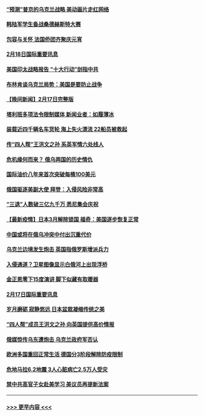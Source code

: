#### [“预测”普京的乌克兰战略 美动画片走红网络](../pages/prog202/a103351173.md?t=02190001) 
#### [韩陆军学生备战桑德赫斯特大赛](../pages/prog202/a103351257.md?t=02190001) 
#### [包容与关怀 法国侨团齐聚庆元宵](../pages/prog202/a103351114.md?t=02190001) 
#### [2月18日国际重要讯息](../pages/prog202/a103351084.md?t=02190001) 
#### [美国印太战略报告 “十大行动”剑指中共](../pages/prog202/a103351067.md?t=02190001) 
#### [布林肯谈乌克兰局势：美国是要防止战争](../pages/prog202/a103350968.md?t=02190001) 
#### [【晚间新闻】2月17日完整版](../pages/prog202/a103350845.md?t=02190001) 
#### [塔利班多项法令限制媒体 新闻业者：如履薄冰](../pages/prog202/a103350765.md?t=02190001) 
#### [装载近四千辆名车货轮 海上失火漂流 22船员被救起](../pages/prog202/a103350801.md?t=02190001) 
#### [传“四人帮”王洪文之孙 系英军情六处线人](../pages/prog202/a103350707.md?t=02190001) 
#### [危机缘何而来？ 俄乌两国的历史情仇](../pages/prog202/a103350715.md?t=02190001) 
#### [国际油价八年来首次突破每桶100美元](../pages/prog202/a103350598.md?t=02190001) 
#### [俄国驱逐美副大使 拜登：入侵风险非常高](../pages/prog202/a103350645.md?t=02190001) 
#### [“三退”人数破三亿九千万 悉尼集会庆祝](../pages/prog202/a103350463.md?t=02190001) 
#### [【最新疫情】日本3月解除锁国 福奇：美国逐步恢复正常](../pages/prog202/a103350407.md?t=02190001) 
#### [中国或将在俄乌冲突中付出沉重代价](../pages/prog202/a103350477.md?t=02190001) 
#### [乌克兰边境发生炮击 英国指俄罗斯增派兵力](../pages/prog202/a103350433.md?t=02190001) 
#### [入侵通道？卫星图像显示白俄河上出现浮桥](../pages/prog202/a103350220.md?t=02190001) 
#### [金正恩零下15度演讲 脚下似藏有取暖器](../pages/prog202/a103350238.md?t=02190001) 
#### [2月17日国际重要讯息](../pages/prog202/a103350251.md?t=02190001) 
#### [岁月磨砺 寂静悠远 日本盆栽凝缩传统之美](../pages/prog202/a103350242.md?t=02190001) 
#### [“四人帮”成员王洪文之孙 向英国提供高价情报](../pages/prog202/a103350168.md?t=02190001) 
#### [俄媒惊传乌东遭炮击 乌克兰政府军否认](../pages/prog202/a103350076.md?t=02190001) 
#### [欧洲多国重回正常生活 德国分3阶段解除防疫限制](../pages/prog202/a103350059.md?t=02190001) 
#### [危地马拉6.2地震 3人心脏病亡2.5万人受灾](../pages/prog202/a103349982.md?t=02190001) 
#### [禁中共高官子女赴美学习 美议员再提新法案](../pages/prog202/a103350012.md?t=02190001) 

----
#### [ >>> 更早内容 <<< ](../indexes/prog202-earlier.md)
